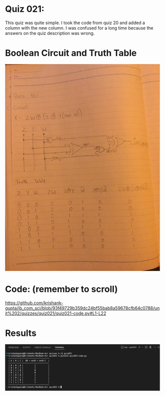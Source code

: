 # Quiz 021:

This quiz was quite simple. I took the code from quiz 20 and added a column with the new column. I was confused for a long time because the answers on the quiz description was wrong.

# Boolean Circuit and Truth Table

![quiz021-circuit](./quiz021-circuit.JPG)

# Code: (remember to scroll)

https://github.com/krishank-gupta/ib_com_sci/blob/93f49729b359dc24bf55bab8a59678cfb64c0788/unit%202/quizzes/quiz021/quiz021-code.py#L1-L22

# Results

![quiz021-results](./quiz021-results.png)
